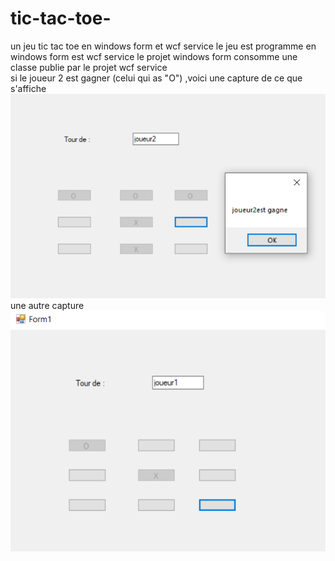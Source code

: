 # tic-tac-toe-
un jeu tic tac toe en windows form et wcf service 
le jeu est programme en windows form est wcf service
le projet windows form consomme une classe publie par le projet wcf service   
si le joueur 2 est gagner (celui qui as "O") ,voici une capture de ce que s'affiche  ![une capture de lancement de jeu ](https://github.com/Hamza-Aziz/tic-tac-toe-/blob/master/Capture2.PNG)  une autre capture  ![une autre capture ](https://github.com/Hamza-Aziz/tic-tac-toe-/blob/master/Capture.PNG)
